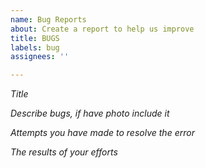 ```yaml
---
name: Bug Reports
about: Create a report to help us improve
title: BUGS
labels: bug
assignees: ''

---
```


*Title*


*Describe bugs, if have photo include it*

*Attempts you have made to resolve the error*

*The results of your efforts*
